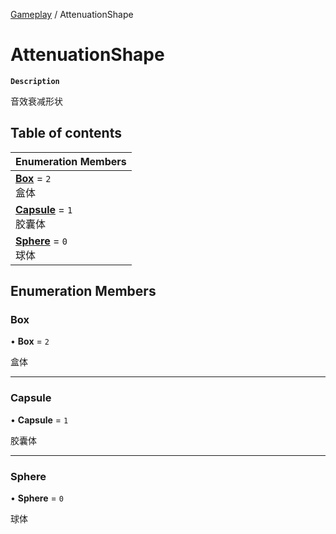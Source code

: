 [Gameplay](../modules/Gameplay.Gameplay.md) / AttenuationShape

# AttenuationShape <Badge type="tip" text="Enumeration" />

**`Description`**

音效衰减形状

## Table of contents

| Enumeration Members |
| :-----|
| **[Box](Gameplay.Gameplay.AttenuationShape.md#box)** = ``2`` <br> 盒体|
| **[Capsule](Gameplay.Gameplay.AttenuationShape.md#capsule)** = ``1`` <br> 胶囊体|
| **[Sphere](Gameplay.Gameplay.AttenuationShape.md#sphere)** = ``0`` <br> 球体|

## Enumeration Members

### Box

• **Box** = ``2``

盒体

___

### Capsule

• **Capsule** = ``1``

胶囊体

___

### Sphere

• **Sphere** = ``0``

球体

